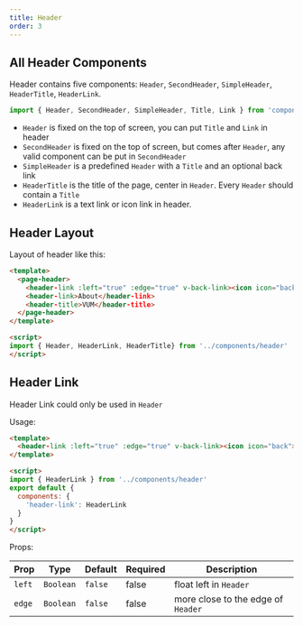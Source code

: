 ```yaml
---
title: Header
order: 3
---
```


## All Header Components

Header contains five components: `Header`, `SecondHeader`, `SimpleHeader`, `HeaderTitle`, `HeaderLink`.

``` javascript
import { Header, SecondHeader, SimpleHeader, Title, Link } from 'components/header'
```

- `Header` is fixed on the top of screen, you can put `Title` and `Link` in header
- `SecondHeader` is fixed on the top of screen, but comes after `Header`, any valid component can be put in `SecondHeader`
- `SimpleHeader` is a predefined `Header` with a `Title` and an optional back link
- `HeaderTitle` is the title of the page, center in `Header`. Every `Header` should contain a `Title`
- `HeaderLink` is a text link or icon link in header.

## Header Layout

Layout of header like this:

``` html
<template>
  <page-header>
    <header-link :left="true" :edge="true" v-back-link><icon icon="back"></icon>Back</header-link>
    <header-link>About</header-link>
    <header-title>VUM</header-title>
  </page-header>
</template>

<script>
import { Header, HeaderLink, HeaderTitle} from '../components/header'
</script>
```

## Header Link

Header Link could only be used in `Header`

Usage:

``` html
<template>
  <header-link :left="true" :edge="true" v-back-link><icon icon="back"></icon>Back</header-link>
</template>

<script>
import { HeaderLink } from '../components/header'
export default {
  components: {
    'header-link': HeaderLink
  }
}
</script>
```

Props:

Prop | Type | Default | Required | Description
-----|------|---------|----------|------------
`left` | `Boolean` | `false` | false | float left in `Header`
`edge` | `Boolean` | `false` | false | more close to the edge of `Header`
